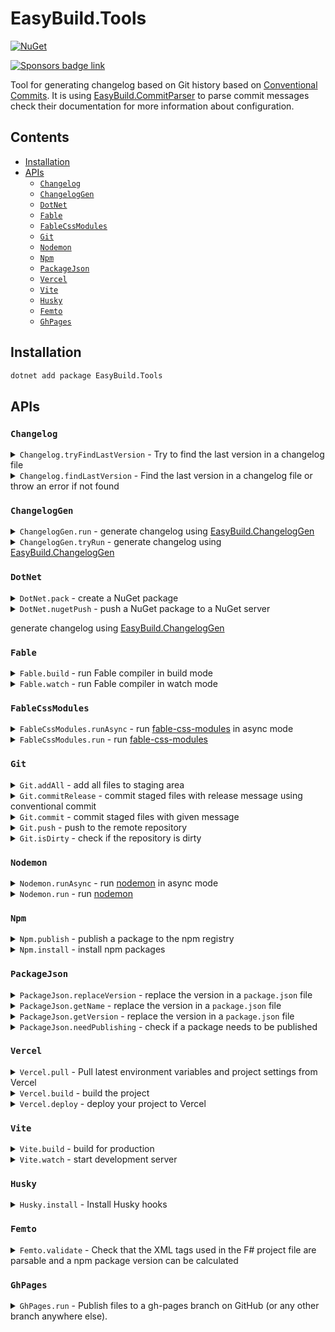 <!--
GENERATED FILE - DO NOT EDIT
This file was generated by [MarkdownSnippets](https://github.com/SimonCropp/MarkdownSnippets).
Source File: /README.source.md
To change this file edit the source file and then run MarkdownSnippets.
-->

# EasyBuild.Tools

[![NuGet](https://img.shields.io/nuget/v/EasyBuild.Tools.svg)](https://www.nuget.org/packages/EasyBuild.Tools)

[![Sponsors badge link](https://img.shields.io/badge/Sponsors_this_project-EA4AAA?style=for-the-badge)](https://mangelmaxime.github.io/sponsors/)

Tool for generating changelog based on Git history based on [Conventional Commits](https://www.conventionalcommits.org/en/v1.0.0/). It is using [EasyBuild.CommitParser](https://github.com/easybuild-org/EasyBuild.CommitParser) to parse commit messages check their documentation for more information about configuration.

<!-- toc -->
## Contents

  * [Installation](#installation)
  * [APIs](#apis)
    * [`Changelog`](#changelog)
    * [`ChangelogGen`](#changeloggen)
    * [`DotNet`](#dotnet)
    * [`Fable`](#fable)
    * [`FableCssModules`](#fablecssmodules)
    * [`Git`](#git)
    * [`Nodemon`](#nodemon)
    * [`Npm`](#npm)
    * [`PackageJson`](#packagejson)
    * [`Vercel`](#vercel)
    * [`Vite`](#vite)
    * [`Husky`](#husky)
    * [`Femto`](#femto)
    * [`GhPages`](#ghpages)<!-- endToc -->

## Installation

```bash
dotnet add package EasyBuild.Tools
```

## APIs

### `Changelog`

<details>
<summary>
<code>Changelog.tryFindLastVersion</code>
- Try to find the last version in a changelog file
</summary>

<!-- snippet: Changelog.tryFindLastVersion -->
<a id='snippet-Changelog.tryFindLastVersion'></a>
```fs
(changelogFile: FileInfo)
```
<sup><a href='/src/Changelog.fs#L17-L19' title='Snippet source file'>snippet source</a> | <a href='#snippet-Changelog.tryFindLastVersion' title='Start of snippet'>anchor</a></sup>
<!-- endSnippet -->

</details>

<details>
<summary>
<code>Changelog.findLastVersion</code>
- Find the last version in a changelog file or throw an error if not found
</summary>

<!-- snippet: Changelog.findLastVersion -->
<a id='snippet-Changelog.findLastVersion'></a>
```fs
(changelogFile: FileInfo)
```
<sup><a href='/src/Changelog.fs#L44-L46' title='Snippet source file'>snippet source</a> | <a href='#snippet-Changelog.findLastVersion' title='Start of snippet'>anchor</a></sup>
<!-- endSnippet -->

</details>

### `ChangelogGen`

<details>
<summary>
<code>ChangelogGen.run</code>
- generate changelog using <a href="https://github.com/easybuild-org/EasyBuild.ChangelogGen">EasyBuild.ChangelogGen</a>
</summary>

<!-- snippet: ChangelogGen.run -->
<a id='snippet-ChangelogGen.run'></a>
```fs
(
    changelogFile: string,
    ?allowDirty: bool,
    ?allowBranch: string list,
    ?tagFilter: string list,
    ?preRelease: string,
    ?config: string,
    ?forceVersion: string,
    ?skipInvalidCommit: bool,
    ?dryRun: bool,
    ?githubRepo: string,
    ?workingDirectory: string,
    ?forwardArguments: string list
)
: string
```
<sup><a href='/src/ChangelogGen.fs#L15-L31' title='Snippet source file'>snippet source</a> | <a href='#snippet-ChangelogGen.run' title='Start of snippet'>anchor</a></sup>
<!-- endSnippet -->

**Example**

```fs
open EasyBuild.Tools.ChangelogGen

let newVersion = ChangelogGen.run "CHANGELOG.md"
```

</details>

<details>
<summary>
<code>ChangelogGen.tryRun</code>
- generate changelog using <a href="https://github.com/easybuild-org/EasyBuild.ChangelogGen">EasyBuild.ChangelogGen</a>
</summary>

<!-- snippet: ChangelogGen.tryRun -->
<a id='snippet-ChangelogGen.tryRun'></a>
```fs
(
    changelogFile: string,
    ?allowDirty: bool,
    ?allowBranch: string list,
    ?tagFilter: string list,
    ?preRelease: string,
    ?config: string,
    ?forceVersion: string,
    ?skipInvalidCommit: bool,
    ?dryRun: bool,
    ?githubRepo: string,
    ?workingDirectory: string,
    ?forwardArguments: string list
)
: ChangelogGenResult
```
<sup><a href='/src/ChangelogGen.fs#L58-L74' title='Snippet source file'>snippet source</a> | <a href='#snippet-ChangelogGen.tryRun' title='Start of snippet'>anchor</a></sup>
<!-- endSnippet -->

**Example**

```fs
open EasyBuild.Tools.ChangelogGen

match ChangelogGen.tryRun "CHANGELOG.md" with
| ChangelogGenResult.NoVersionBump ->
    printfn "Nothing to deploy"
| ChangelogGenResult.Error error ->
    failwithf "Error while generating changelog:\n%s" error
| ChangelogGenResult.NewVersion newVersion ->
    // Continue release process
```

</details>

### `DotNet`

<details>
<summary>
<code>DotNet.pack</code>
- create a NuGet package
</summary>

<!-- snippet: DotNet.pack -->
<a id='snippet-DotNet.pack'></a>
```fs
(?workingDirectory : string, ?projectFile: FileInfo, ?configuration: Configuration)
: FileInfo
```
<sup><a href='/src/DotNet.fs#L17-L20' title='Snippet source file'>snippet source</a> | <a href='#snippet-DotNet.pack' title='Start of snippet'>anchor</a></sup>
<!-- endSnippet -->

**Example**

```fs
open EasyBuild.Tools.DotNet

let nupkgFile = DotNet.pack()
```

</details>

<details>
<summary>
<code>DotNet.nugetPush</code>
- push a NuGet package to a NuGet server
</summary>

<!-- snippet: DotNet.nugetPush -->
<a id='snippet-DotNet.nugetPush'></a>
```fs
(
    nupkgPath: FileInfo,
    ?forceEnglishOutput: bool,
    ?source: string,
    ?symbolSource: string,
    ?timeout: int,
    ?apiKey: string,
    ?symbolApiKey: string,
    ?disableBuffering: bool,
    ?noSymbols: bool,
    ?interactive: bool,
    ?skipDuplicate: bool,
    ?forceEcho: bool
)
```
<sup><a href='/src/DotNet.fs#L58-L73' title='Snippet source file'>snippet source</a> | <a href='#snippet-DotNet.nugetPush' title='Start of snippet'>anchor</a></sup>
<!-- endSnippet -->

If `apiKey` is not provided, `NUGET_KEY` environment variable will be used.

If `symbolApiKey` is not provided, `NUGET_SYMBOL_KEY` environment variable will be used.

</details>

generate changelog using <a href="https://github.com/easybuild-org/EasyBuild.ChangelogGen">EasyBuild.ChangelogGen</a>

### `Fable`

<details>
<summary>
<code>Fable.build</code>
- run Fable compiler in build mode
</summary>

<!-- snippet: Fable.build -->
<a id='snippet-Fable.build'></a>
```fs
(
    ?projFileOrDir: string,
    ?outDir: string,
    ?extension: string,
    ?sourceMaps: bool,
    ?sourceMapsRoot: string,
    ?define: string list,
    ?configuration: string,
    ?verbose: bool,
    ?silent: bool,
    ?typedArrays: bool,
    ?run: string,
    ?runFast: string,
    ?runScript: bool,
    ?noRestore: bool,
    ?noCache: bool,
    ?exclude: string list,
    ?lang: Fable.Lang,
    ?testMSBuildCracker: bool,
    ?legacyCracker: bool,
    ?workingDirectory: string
)
: unit
```
<sup><a href='/src/Fable.fs#L21-L45' title='Snippet source file'>snippet source</a> | <a href='#snippet-Fable.build' title='Start of snippet'>anchor</a></sup>
<!-- endSnippet -->

</details>

<details>
<summary>
<code>Fable.watch</code>
- run Fable compiler in watch mode
</summary>

<!-- snippet: Fable.watch -->
<a id='snippet-Fable.watch'></a>
```fs
(
    ?projFileOrDir: string,
    ?outDir: string,
    ?extension: string,
    ?sourceMaps: bool,
    ?sourceMapsRoot: string,
    ?define: string list,
    ?configuration: string,
    ?verbose: bool,
    ?silent: bool,
    ?typedArrays: bool,
    ?run: string,
    ?runFast: string,
    ?runScript: bool,
    ?runWatch: string,
    ?noRestore: bool,
    ?noCache: bool,
    ?exclude: string list,
    ?lang: Fable.Lang,
    ?testMSBuildCracker: bool,
    ?legacyCracker: bool,
    ?workingDirectory: string
)
: Task
```
<sup><a href='/src/Fable.fs#L86-L111' title='Snippet source file'>snippet source</a> | <a href='#snippet-Fable.watch' title='Start of snippet'>anchor</a></sup>
<!-- endSnippet -->

</details>

### `FableCssModules`

<details>
<summary>
<code>FableCssModules.runAsync</code>
- run <a href="https://www.npmjs.com/package/fable-css-modules">fable-css-modules</a> in async mode
</summary>

<!-- snippet: FableCssModules.runAsync -->
<a id='snippet-FableCssModules.runAsync'></a>
```fs
(?outFile: string, ?``internal``: bool, ?camelCase: bool, ?workingDirectory: string)
: Task
```
<sup><a href='/src/FableCssModules.fs#L10-L13' title='Snippet source file'>snippet source</a> | <a href='#snippet-FableCssModules.runAsync' title='Start of snippet'>anchor</a></sup>
<!-- endSnippet -->

</details>

<details>
<summary>
<code>FableCssModules.run</code>
- run <a href="https://www.npmjs.com/package/fable-css-modules">fable-css-modules</a>
</summary>

<!-- snippet: FableCssModules.run -->
<a id='snippet-FableCssModules.run'></a>
```fs
(?outFile: string, ?``internal``: bool, ?camelCase: bool, ?workingDirectory: string)
: unit
```
<sup><a href='/src/FableCssModules.fs#L28-L31' title='Snippet source file'>snippet source</a> | <a href='#snippet-FableCssModules.run' title='Start of snippet'>anchor</a></sup>
<!-- endSnippet -->

</details>

### `Git`

<details>
<summary>
<code>Git.addAll</code>
- add all files to staging area
</summary>

<!-- snippet: Git.addAll -->
<a id='snippet-Git.addAll'></a>
```fs
()
```
<sup><a href='/src/Git.fs#L9-L11' title='Snippet source file'>snippet source</a> | <a href='#snippet-Git.addAll' title='Start of snippet'>anchor</a></sup>
<!-- endSnippet -->

</details>

<details>
<summary>
<code>Git.commitRelease</code>
- commit staged files with release message using conventional commit
</summary>

<!-- snippet: Git.commitRelease -->
<a id='snippet-Git.commitRelease'></a>
```fs
(newVersion: string)
```
<sup><a href='/src/Git.fs#L16-L18' title='Snippet source file'>snippet source</a> | <a href='#snippet-Git.commitRelease' title='Start of snippet'>anchor</a></sup>
<!-- endSnippet -->

</details>

<details>
<summary>
<code>Git.commit</code>
- commit staged files with given message
</summary>

<!-- snippet: Git.commit -->
<a id='snippet-Git.commit'></a>
```fs
(message: string)
```
<sup><a href='/src/Git.fs#L29-L31' title='Snippet source file'>snippet source</a> | <a href='#snippet-Git.commit' title='Start of snippet'>anchor</a></sup>
<!-- endSnippet -->

</details>

<details>
<summary>
<code>Git.push</code>
- push to the remote repository
</summary>

<!-- snippet: Git.push -->
<a id='snippet-Git.push'></a>
```fs
(?force: bool)
```
<sup><a href='/src/Git.fs#L42-L44' title='Snippet source file'>snippet source</a> | <a href='#snippet-Git.push' title='Start of snippet'>anchor</a></sup>
<!-- endSnippet -->

</details>

<details>
<summary>
<code>Git.isDirty</code>
- check if the repository is dirty
</summary>

<!-- snippet: Git.push -->
<a id='snippet-Git.push'></a>
```fs
(?force: bool)
```
<sup><a href='/src/Git.fs#L42-L44' title='Snippet source file'>snippet source</a> | <a href='#snippet-Git.push' title='Start of snippet'>anchor</a></sup>
<!-- endSnippet -->

</details>

### `Nodemon`

<details>
<summary>
<code>Nodemon.runAsync</code>
- run <a href="https://www.npmjs.com/package/nodemon">nodemon</a> in async mode
</summary>

<!-- snippet: Nodemon.runAsync -->
<a id='snippet-Nodemon.runAsync'></a>
```fs
(
    // Configuration
    ?config: string,
    ?exitCrash: bool,
    ?ignore: string list,
    ?noColors: bool,
    ?signal: string,
    ?watch: string list,
    ?noUpdateNotifier: bool,
    // Execution
    ?onChangeOnly: bool,
    ?cwd: string,
    ?extensions: string,
    ?noStdin: bool,
    ?spawn: bool,
    ?exec: string,
    ?yourArgs: string,
    // Watching
    ?delay: string,
    ?legacyWatch: bool,
    ?pollingInterval: int,
    // Information
    ?dump: bool,
    ?verbose: bool,
    ?workingDirectory: string
)
: Task
```
<sup><a href='/src/Nodemon.fs#L11-L39' title='Snippet source file'>snippet source</a> | <a href='#snippet-Nodemon.runAsync' title='Start of snippet'>anchor</a></sup>
<!-- endSnippet -->

</details>

<details>
<summary>
<code>Nodemon.run</code>
- run <a href="https://www.npmjs.com/package/nodemon">nodemon</a>
</summary>

<!-- snippet: Nodemon.run -->
<a id='snippet-Nodemon.run'></a>
```fs
(
    // Configuration
    ?config: string,
    ?exitCrash: bool,
    ?ignore: string list,
    ?noColors: bool,
    ?signal: string,
    ?watch: string list,
    ?noUpdateNotifier: bool,
    // Execution
    ?onChangeOnly: bool,
    ?cwd: string,
    ?extensions: string,
    ?noStdin: bool,
    ?spawn: bool,
    ?exec: string,
    ?yourArgs: string,
    // Watching
    ?delay: string,
    ?legacyWatch: bool,
    ?pollingInterval: int,
    // Information
    ?dump: bool,
    ?verbose: bool,
    ?workingDirectory: string
)
: unit
```
<sup><a href='/src/Nodemon.fs#L87-L115' title='Snippet source file'>snippet source</a> | <a href='#snippet-Nodemon.run' title='Start of snippet'>anchor</a></sup>
<!-- endSnippet -->

</details>

### `Npm`

<details>
<summary>
<code>Npm.publish</code>
- publish a package to the npm registry
</summary>

<!-- snippet: Npm.publish -->
<a id='snippet-Npm.publish'></a>
```fs
(projectDir: string, ?tag: string, ?isRestricted: bool)
```
<sup><a href='/src/Npm.fs#L10-L12' title='Snippet source file'>snippet source</a> | <a href='#snippet-Npm.publish' title='Start of snippet'>anchor</a></sup>
<!-- endSnippet -->

</details>

<details>
<summary>
<code>Npm.install</code>
- install npm packages
</summary>

<!-- snippet: Npm.install -->
<a id='snippet-Npm.install'></a>
```fs
(?workingDirectory: string)
```
<sup><a href='/src/Npm.fs#L31-L33' title='Snippet source file'>snippet source</a> | <a href='#snippet-Npm.install' title='Start of snippet'>anchor</a></sup>
<!-- endSnippet -->

</details>

### `PackageJson`

<details>
<summary>
<code>PackageJson.replaceVersion</code>
- replace the version in a <code>package.json</code> file
</summary>

<!-- snippet: PackageJson.replaceVersion -->
<a id='snippet-PackageJson.replaceVersion'></a>
```fs
(file: FileInfo, newVersion: string)
```
<sup><a href='/src/PackageJson.fs#L15-L17' title='Snippet source file'>snippet source</a> | <a href='#snippet-PackageJson.replaceVersion' title='Start of snippet'>anchor</a></sup>
<!-- endSnippet -->

**Example**

```fs
open EasyBuild.Tools.PackageJson

let packageJsonFile = FileInfo "package.json"
PackageJson.replaceVersion packageJsonFile "1.0.0"
```

</details>

<details>
<summary>
<code>PackageJson.getName</code>
- replace the version in a <code>package.json</code> file
</summary>

<!-- snippet: PackageJson.getName -->
<a id='snippet-PackageJson.getName'></a>
```fs
(file: FileInfo)
```
<sup><a href='/src/PackageJson.fs#L35-L37' title='Snippet source file'>snippet source</a> | <a href='#snippet-PackageJson.getName' title='Start of snippet'>anchor</a></sup>
<!-- endSnippet -->

**Example**

```fs
open EasyBuild.Tools.PackageJson

let packageJsonFile = FileInfo "package.json"
let packageName = PackageJson.getName packageJsonFile
```

</details>

<details>
<summary>
<code>PackageJson.getVersion</code>
- replace the version in a <code>package.json</code> file
</summary>

<!-- snippet: PackageJson.getVersion -->
<a id='snippet-PackageJson.getVersion'></a>
```fs
(file: FileInfo)
```
<sup><a href='/src/PackageJson.fs#L43-L45' title='Snippet source file'>snippet source</a> | <a href='#snippet-PackageJson.getVersion' title='Start of snippet'>anchor</a></sup>
<!-- endSnippet -->

**Example**

```fs
open EasyBuild.Tools.PackageJson

let packageJsonFile = FileInfo "package.json"
let packageVersion = PackageJson.getVersion packageJsonFile
```

</details>

<details>
<summary>
<code>PackageJson.needPublishing</code>
- check if a package needs to be published
</summary>

<!-- snippet: PackageJson.needPublishing -->
<a id='snippet-PackageJson.needPublishing'></a>
```fs
(packageJson: FileInfo)
: bool
```
<sup><a href='/src/PackageJson.fs#L56-L59' title='Snippet source file'>snippet source</a> | <a href='#snippet-PackageJson.needPublishing' title='Start of snippet'>anchor</a></sup>
<!-- endSnippet -->

**Example**

```fs
open EasyBuild.Tools.PackageJson

let packageJsonFile = FileInfo "package.json"

if PackageJson.needPublishing packageJsonFile then
    // Do something
```

</details>

### `Vercel`

<details>
<summary>
<code>Vercel.pull</code>
- Pull latest environment variables and project settings from Vercel
</summary>

<!-- snippet: Vercel.pull -->
<a id='snippet-Vercel.pull'></a>
```fs
(
    ?environment: string,
    ?gitBranch: string,
    ?yes: bool,
    ?debug: bool,
    ?globalConfig: string,
    ?localConfig: string,
    ?noColor: bool,
    ?scope: string,
    ?token: string,
    ?workingDirectory: string
)
```
<sup><a href='/src/Vercel.fs#L31-L44' title='Snippet source file'>snippet source</a> | <a href='#snippet-Vercel.pull' title='Start of snippet'>anchor</a></sup>
<!-- endSnippet -->

</details>

<details>
<summary>
<code>Vercel.build</code>
- build the project
</summary>

<!-- snippet: Vercel.build -->
<a id='snippet-Vercel.build'></a>
```fs
(
    ?output: string,
    ?prod: bool,
    ?yes: bool,
    ?debug: bool,
    ?globalConfig: string,
    ?localConfig: string,
    ?noColor: bool,
    ?scope: string,
    ?token: string,
    ?workingDirectory: string
)
```
<sup><a href='/src/Vercel.fs#L71-L84' title='Snippet source file'>snippet source</a> | <a href='#snippet-Vercel.build' title='Start of snippet'>anchor</a></sup>
<!-- endSnippet -->

</details>

<details>
<summary>
<code>Vercel.deploy</code>
- deploy your project to Vercel
</summary>

<!-- snippet: Vercel.deploy -->
<a id='snippet-Vercel.deploy'></a>
```fs
(
    ?archive: string,
    ?buildEnv: string,
    ?env: string,
    ?force: bool,
    ?meta: string,
    ?noWait: bool,
    ?prebuilt: bool,
    ?prod: bool,
    ?``public``: bool,
    ?regions: string list,
    ?skipDomain: bool,
    ?withCache: bool,
    ?yes: bool,
    ?debug: bool,
    ?globalConfig: string,
    ?localConfig: string,
    ?noColor: bool,
    ?scope: string,
    ?token: string,
    ?workingDirectory: string
)
```
<sup><a href='/src/Vercel.fs#L111-L134' title='Snippet source file'>snippet source</a> | <a href='#snippet-Vercel.deploy' title='Start of snippet'>anchor</a></sup>
<!-- endSnippet -->

</details>

### `Vite`

<details>
<summary>
<code>Vite.build</code>
- build for production
</summary>

<!-- snippet: Vite.build -->
<a id='snippet-Vite.build'></a>
```fs
(
    ?target: string,
    ?outDir: string,
    ?assetsDir: string,
    ?assetsInlineLimit: int,
    ?ssr: string,
    ?sourcemap: Vite.Build.SourceMap,
    ?minify: Vite.Build.Minifier,
    ?manifest: Vite.Build.Manifest,
    ?ssrManifest: Vite.Build.SSRManifest,
    ?emptyOutDir: bool,
    ?watch: bool,
    ?config: string,
    ?``base``: string,
    ?logLevel: Vite.Build.LogLevel,
    ?clearScreen: bool,
    ?debug: Vite.Build.Debug,
    ?filter: string,
    ?mode: string,
    ?workingDirectory: string
)
```
<sup><a href='/src/Vite.fs#L72-L94' title='Snippet source file'>snippet source</a> | <a href='#snippet-Vite.build' title='Start of snippet'>anchor</a></sup>
<!-- endSnippet -->

</details>

<details>
<summary>
<code>Vite.watch</code>
- start development server
</summary>

<!-- snippet: Vite.watch -->
<a id='snippet-Vite.watch'></a>
```fs
(
    ?host: string,
    ?port: int,
    ?``open``: Vite.Watch.Open,
    ?cors: bool,
    ?strictPort: bool,
    ?force: bool,
    ?config: string,
    ?``base``: string,
    ?logLevel: Vite.Watch.LogLevel,
    ?clearScreen: bool,
    ?debug: Vite.Watch.Debug,
    ?filter: string,
    ?mode: string,
    ?workingDirectory: string
)
: Task
```
<sup><a href='/src/Vite.fs#L191-L209' title='Snippet source file'>snippet source</a> | <a href='#snippet-Vite.watch' title='Start of snippet'>anchor</a></sup>
<!-- endSnippet -->

</details>

### `Husky`

<details>
<summary>
<code>Husky.install</code>
- Install Husky hooks
</summary>

<!-- snippet: Husky.install -->
<a id='snippet-Husky.install'></a>
```fs
(?workingDirectory: string)
: unit
```
<sup><a href='/src/Husky.fs#L8-L11' title='Snippet source file'>snippet source</a> | <a href='#snippet-Husky.install' title='Start of snippet'>anchor</a></sup>
<!-- endSnippet -->

</details>

### `Femto`

<details>
<summary>
<code>Femto.validate</code>
- Check that the XML tags used in the F# project file are parsable and a npm package version can be calculated
</summary>

<!-- snippet: Femto.validate -->
<a id='snippet-Femto.validate'></a>
```fs
(?project: string, ?workingDirectory: string)
: unit
```
<sup><a href='/src/Femto.fs#L9-L12' title='Snippet source file'>snippet source</a> | <a href='#snippet-Femto.validate' title='Start of snippet'>anchor</a></sup>
<!-- endSnippet -->

</details>

### `GhPages`

<details>
<summary>
<code>GhPages.run</code>
- Publish files to a gh-pages branch on GitHub (or any other branch anywhere else).
</summary>

<!-- snippet: GhPages.run -->
<a id='snippet-GhPages.run'></a>
```fs
(
    ?dist: string,
    ?src: string,
    ?branch: string,
    ?dest: string,
    ?add: bool,
    ?silent: bool,
    ?message: string,
    ?tag: string,
    ?git: string,
    ?dotfiles: bool,
    ?nojekyll: bool,
    ?cname: string,
    ?repo: string,
    ?depth: int,
    ?remote: string,
    ?user: string,
    ?remove: string,
    ?noPush: bool,
    ?noHistory: bool,
    ?beforeAdd: string,
    ?workingDirectory: string
)
: unit
```
<sup><a href='/src/GhPages.fs#L9-L34' title='Snippet source file'>snippet source</a> | <a href='#snippet-GhPages.run' title='Start of snippet'>anchor</a></sup>
<!-- endSnippet -->

</details>
